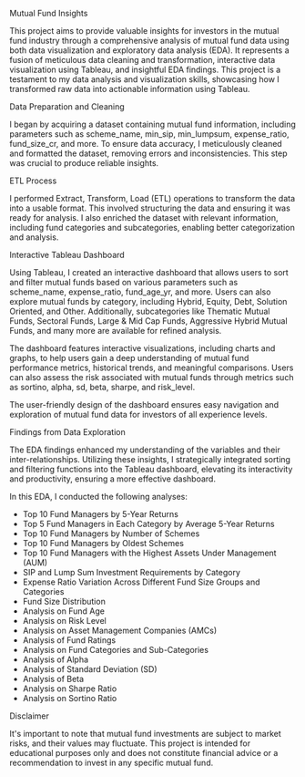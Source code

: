 Mutual Fund Insights

This project aims to provide valuable insights for investors in the mutual fund industry through a comprehensive analysis of mutual fund data using both data visualization and exploratory data analysis (EDA). It represents a fusion of meticulous data cleaning and transformation, interactive data visualization using Tableau, and insightful EDA findings. This project is a testament to my data analysis and visualization skills, showcasing how I transformed raw data into actionable information using Tableau.

Data Preparation and Cleaning

I began by acquiring a dataset containing mutual fund information, including parameters such as scheme_name, min_sip, min_lumpsum, expense_ratio, fund_size_cr, and more. To ensure data accuracy, I meticulously cleaned and formatted the dataset, removing errors and inconsistencies. This step was crucial to produce reliable insights.

ETL Process

I performed Extract, Transform, Load (ETL) operations to transform the data into a usable format. This involved structuring the data and ensuring it was ready for analysis. I also enriched the dataset with relevant information, including fund categories and subcategories, enabling better categorization and analysis.

Interactive Tableau Dashboard

Using Tableau, I created an interactive dashboard that allows users to sort and filter mutual funds based on various parameters such as scheme_name, expense_ratio, fund_age_yr, and more. Users can also explore mutual funds by category, including Hybrid, Equity, Debt, Solution Oriented, and Other. Additionally, subcategories like Thematic Mutual Funds, Sectoral Funds, Large & Mid Cap Funds, Aggressive Hybrid Mutual Funds, and many more are available for refined analysis.

The dashboard features interactive visualizations, including charts and graphs, to help users gain a deep understanding of mutual fund performance metrics, historical trends, and meaningful comparisons. Users can also assess the risk associated with mutual funds through metrics such as sortino, alpha, sd, beta, sharpe, and risk_level.

The user-friendly design of the dashboard ensures easy navigation and exploration of mutual fund data for investors of all experience levels.

Findings from Data Exploration

The EDA findings enhanced my understanding of the variables and their inter-relationships. Utilizing these insights, I strategically integrated sorting and filtering functions into the Tableau dashboard, elevating its interactivity and productivity, ensuring a more effective dashboard.

In this EDA, I conducted the following analyses:

-   Top 10 Fund Managers by 5-Year Returns
-   Top 5 Fund Managers in Each Category by Average 5-Year Returns
-   Top 10 Fund Managers by Number of Schemes
-   Top 10 Fund Managers by Oldest Schemes
-   Top 10 Fund Managers with the Highest Assets Under Management (AUM)
-   SIP and Lump Sum Investment Requirements by Category
-   Expense Ratio Variation Across Different Fund Size Groups and Categories
-   Fund Size Distribution
-   Analysis on Fund Age
-   Analysis on Risk Level
-   Analysis on Asset Management Companies (AMCs)
-   Analysis of Fund Ratings
-   Analysis on Fund Categories and Sub-Categories
-   Analysis of Alpha
-   Analysis of Standard Deviation (SD)
-   Analysis of Beta
-   Analysis on Sharpe Ratio
-   Analysis on Sortino Ratio

Disclaimer

It's important to note that mutual fund investments are subject to market risks, and their values may fluctuate. This project is intended for educational purposes only and does not constitute financial advice or a recommendation to invest in any specific mutual fund.
